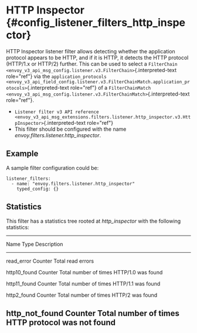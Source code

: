 HTTP Inspector {#config_listener_filters_http_inspector}
==============

HTTP Inspector listener filter allows detecting whether the application
protocol appears to be HTTP, and if it is HTTP, it detects the HTTP
protocol (HTTP/1.x or HTTP/2) further. This can be used to select a
`FilterChain <envoy_v3_api_msg_config.listener.v3.FilterChain>`{.interpreted-text
role="ref"} via the
`application_protocols <envoy_v3_api_field_config.listener.v3.FilterChainMatch.application_protocols>`{.interpreted-text
role="ref"} of a
`FilterChainMatch <envoy_v3_api_msg_config.listener.v3.FilterChainMatch>`{.interpreted-text
role="ref"}.

-   `Listener filter v3 API reference <envoy_v3_api_msg_extensions.filters.listener.http_inspector.v3.HttpInspector>`{.interpreted-text
    role="ref"}
-   This filter should be configured with the name
    *envoy.filters.listener.http\_inspector*.

Example
-------

A sample filter configuration could be:

``` {.yaml}
listener_filters:
  - name: "envoy.filters.listener.http_inspector"
    typed_config: {}
```

Statistics
----------

This filter has a statistics tree rooted at *http\_inspector* with the
following statistics:

  ------------------------------------------------------------------------
  Name               Type              Description
  ------------------ ----------------- -----------------------------------
  read\_error        Counter           Total read errors

  http10\_found      Counter           Total number of times HTTP/1.0 was
                                       found

  http11\_found      Counter           Total number of times HTTP/1.1 was
                                       found

  http2\_found       Counter           Total number of times HTTP/2 was
                                       found

  http\_not\_found   Counter           Total number of times HTTP protocol
                                       was not found
  ------------------------------------------------------------------------
